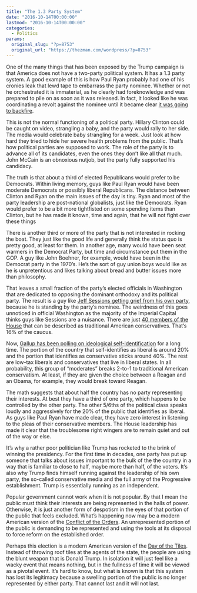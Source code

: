 ```yaml
---
title: "The 1.3 Party System"
date: "2016-10-14T00:00:00"
lastmod: "2016-10-14T00:00:00"
categories:
  - Politics
params:
  original_slug: "?p=8753"
  original_url: "https://thezman.com/wordpress/?p=8753"
---
```


One of the many things that has been exposed by the Trump campaign is
that America does not have a two-party political system. It has a 1.3
party system. A good example of this is how Paul Ryan probably had one
of his cronies leak that lewd tape to embarrass the party nominee.
Whether or not he orchestrated it is immaterial, as he clearly had
foreknowledge and was prepared to pile on as soon as it was released. In
fact, it looked like he was coordinating a revolt against the nominee
until it became clear <a
href="https://heatst.com/politics/back-on-the-train-high-profile-republicans-walk-back-trump-criticism/"
target="_blank">it was going to backfire</a>.

This is not the normal functioning of a political party. Hillary Clinton
could be caught on video, strangling a baby, and the party would rally
to her side. The media would celebrate baby strangling for a week. Just
look at how hard they tried to hide her severe health problems from the
public. That’s how political parties are supposed to work. The role of
the party is to advance all of its candidates, even the ones they don’t
like all that much. John McCain is an obnoxious nutjob, but the party
fully supported his candidacy.

The truth is that about a third of elected Republicans would prefer to
be Democrats. Within living memory, guys like Paul Ryan would have been
moderate Democrats or possibly liberal Republicans. The distance between
Clinton and Ryan on the main issues of the day is tiny. Ryan and most of
the party leadership are post-national globalists, just like the
Democrats. Ryan would prefer to be a bit more tightfisted on some
spending items than Clinton, but he has made it known, time and again,
that he will not fight over these things

There is another third or more of the party that is not interested in
rocking the boat. They just like the good life and generally think the
status quo is pretty good, at least for them. In another age, many would
have been seat warmers in the Democrat Party, but time and circumstance
put them in the GOP. A guy like John Boehner, for example, would have
been in the Democrat party in the 1970’s. He’s the sort of guy union
boys would like as he is unpretentious and likes talking about bread and
butter issues more than philosophy.

That leaves a small fraction of the party’s elected officials in
Washington that are dedicated to opposing the dominant orthodoxy and its
political party. The result is a guy like <a
href="http://altoday.com/archives/12908-red-state-column-calls-jeff-sessions-resign-senate-judiciary-committee"
target="_blank">Jeff Sessions getting grief from his own party</a>,
because he is standing by the party’s nominee. The weirdness of this
goes unnoticed in official Washington as the majority of the Imperial
Capital thinks guys like Sessions are a nuisance. There are just
<a href="https://en.wikipedia.org/wiki/Freedom_Caucus"
target="_blank">40 members of the House</a> that can be described as
traditional American conservatives. That’s 16% of the caucus.

Now, <a
href="http://www.gallup.com/poll/188129/conservatives-hang-ideology-lead-thread.aspx"
target="_blank">Gallup has been polling on ideological
self-identification</a> for a long time. The portion of the country that
self-identifies as liberal is around 20% and the portion that identifies
as conservative sticks around 40%. The rest are low-tax liberals and
conservatives that live in liberal states. In all probability, this
group of “moderates” breaks 2-to-1 to traditional American conservatism.
At least, if they are given the choice between a Reagan and an Obama,
for example, they would break toward Reagan.

The math suggests that about half the country has no party representing
their interests. At best they have a third of one party, which happens
to be controlled by the other party. The other 5/6ths of the political
class speaks loudly and aggressively for the 20% of the public that
identifies as liberal. As guys like Paul Ryan have made clear, they have
zero interest in listening to the pleas of their conservative
members. The House leadership has made it clear that the troublesome
right wingers are to remain quiet and out of the way or else.

It’s why a rather poor politician like Trump has rocketed to the brink
of winning the presidency. For the first time in decades, one party has
put up someone that talks about issues important to the bulk of the the
country in a way that is familiar to close to half, maybe more than
half, of the voters. It’s also why Trump finds himself running against
the leadership of his own party, the so-called conservative media
and the full army of the Progressive establishment. Trump is essentially
running as an independent.

Popular government cannot work when it is not popular. By that I mean
the public must think their interests are being represented in the halls
of power. Otherwise, it is just another form of despotism in the eyes of
that portion of the public that feels excluded. What’s happening now may
be a modern American version of the
<a href="https://en.wikipedia.org/wiki/Conflict_of_the_Orders"
target="_blank">Conflict of the Orders</a>. An unrepresented portion of
the public is demanding to be represented and using the tools at its
disposal to force reform on the established order.

Perhaps this election is a modern American version of the
<a href="https://en.wikipedia.org/wiki/Day_of_the_Tiles"
target="_blank">Day of the Tiles</a>. Instead of throwing roof tiles at
the agents of the state, the people are using the blunt weapon that is
Donald Trump. In isolation it will just feel like a wacky event that
means nothing, but in the fullness of time it will be viewed as a
pivotal event. It’s hard to know, but what is known is that this system
has lost its legitimacy because a swelling portion of the public is no
longer represented by either party. That cannot last and it will not
last.
